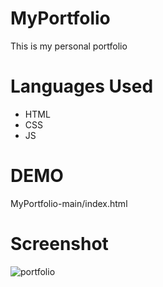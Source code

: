 # MyPortfolio

This is my personal portfolio 

# Languages Used
* HTML
* CSS
* JS

# DEMO
MyPortfolio-main/index.html



# Screenshot
![portfolio](https://github.com/shimputa/MyPortfolio/assets/109417572/93940d12-6f74-4282-91b4-16528801f34f)



